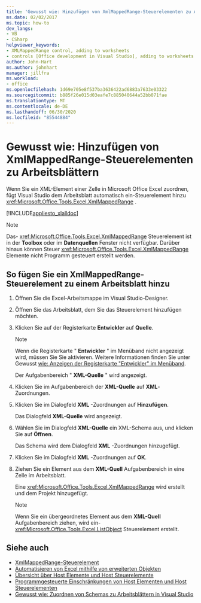 ```yaml
---
title: 'Gewusst wie: Hinzufügen von XmlMappedRange-Steuerelementen zu Arbeitsblättern'
ms.date: 02/02/2017
ms.topic: how-to
dev_langs:
- VB
- CSharp
helpviewer_keywords:
- XMLMappedRange control, adding to worksheets
- controls [Office development in Visual Studio], adding to worksheets
author: John-Hart
ms.author: johnhart
manager: jillfra
ms.workload:
- office
ms.openlocfilehash: 1d69e705e8f537ba3636422ad6883a7633e03322
ms.sourcegitcommit: b885f26e015d03eafe7c885040644a52bb071fae
ms.translationtype: MT
ms.contentlocale: de-DE
ms.lasthandoff: 06/30/2020
ms.locfileid: "85544884"
---
```

# <a name="how-to-add-xmlmappedrange-controls-to-worksheets"></a>Gewusst wie: Hinzufügen von XmlMappedRange-Steuerelementen zu Arbeitsblättern
  Wenn Sie ein XML-Element einer Zelle in Microsoft Office Excel zuordnen, fügt Visual Studio dem Arbeitsblatt automatisch ein-Steuerelement hinzu <xref:Microsoft.Office.Tools.Excel.XmlMappedRange> .

 [!INCLUDE[appliesto_xlalldoc](../vsto/includes/appliesto-xlalldoc-md.md)]

> [!NOTE]
> Das- <xref:Microsoft.Office.Tools.Excel.XmlMappedRange> Steuerelement ist in der **Toolbox** oder im **Datenquellen** Fenster nicht verfügbar. Darüber hinaus können Steuer <xref:Microsoft.Office.Tools.Excel.XmlMappedRange> Elemente nicht Programm gesteuert erstellt werden.

## <a name="to-add-an-xmlmappedrange-control-to-a-worksheet"></a>So fügen Sie ein XmlMappedRange-Steuerelement zu einem Arbeitsblatt hinzu

1. Öffnen Sie die Excel-Arbeitsmappe im Visual Studio-Designer.

2. Öffnen Sie das Arbeitsblatt, dem Sie das Steuerelement hinzufügen möchten.

3. Klicken Sie auf der Registerkarte **Entwickler** auf **Quelle**.

    > [!NOTE]
    > Wenn die Registerkarte " **Entwickler** " im Menüband nicht angezeigt wird, müssen Sie Sie aktivieren. Weitere Informationen finden Sie unter Gewusst [wie: Anzeigen der Registerkarte "Entwickler" im Menüband](../vsto/how-to-show-the-developer-tab-on-the-ribbon.md).

     Der Aufgabenbereich " **XML-Quelle** " wird angezeigt.

4. Klicken Sie im Aufgabenbereich der **XML-Quelle** auf **XML**-Zuordnungen.

5. Klicken Sie im Dialogfeld **XML** -Zuordnungen auf **Hinzufügen**.

     Das Dialogfeld **XML-Quelle** wird angezeigt.

6. Wählen Sie im Dialogfeld **XML-Quelle** ein XML-Schema aus, und klicken Sie auf **Öffnen**.

     Das Schema wird dem Dialogfeld **XML** -Zuordnungen hinzugefügt.

7. Klicken Sie im Dialogfeld **XML** -Zuordnungen auf **OK**.

8. Ziehen Sie ein Element aus dem **XML-Quell** Aufgabenbereich in eine Zelle im Arbeitsblatt.

     Eine <xref:Microsoft.Office.Tools.Excel.XmlMappedRange> wird erstellt und dem Projekt hinzugefügt.

    > [!NOTE]
    > Wenn Sie ein übergeordnetes Element aus dem **XML-Quell** Aufgabenbereich ziehen, wird ein- <xref:Microsoft.Office.Tools.Excel.ListObject> Steuerelement erstellt.

## <a name="see-also"></a>Siehe auch
- [XmlMappedRange-Steuerelement](../vsto/xmlmappedrange-control.md)
- [Automatisieren von Excel mithilfe von erweiterten Objekten](../vsto/automating-excel-by-using-extended-objects.md)
- [Übersicht über Host Elemente und Host Steuerelemente](../vsto/host-items-and-host-controls-overview.md)
- [Programmgesteuerte Einschränkungen von Host Elementen und Host Steuerelementen](../vsto/programmatic-limitations-of-host-items-and-host-controls.md)
- [Gewusst wie: Zuordnen von Schemas zu Arbeitsblättern in Visual Studio](../vsto/how-to-map-schemas-to-worksheets-inside-visual-studio.md)

